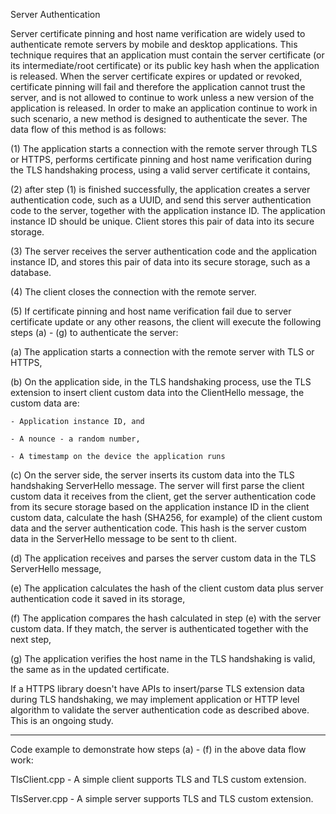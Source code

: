 Server Authentication

Server certificate pinning and host name verification are widely used to authenticate remote servers by mobile and desktop applications. This technique requires that an application must contain the server certificate (or its intermediate/root certificate) or its public key hash when the application is released. When the server certificate expires or updated or revoked, certificate pinning will fail and therefore the application cannot trust the server, and is not allowed to continue to work unless a new version of the application is released. In order to make an application continue to work in such scenario, a new method is designed to authenticate the sever. The data flow of this method is as follows:

(1) The application starts a connection with the remote server through TLS or HTTPS, performs certificate pinning and host name verification during the TLS handshaking process, using a valid server certificate it contains,

(2) after step (1) is finished successfully, the application creates a server authentication code, such as a UUID, and send this server authentication code to the server, together with the application instance ID. The application instance ID should be unique. Client stores this pair of data into its secure storage.

(3) The server receives the server authentication code and the application instance ID, and stores this pair of data into its secure storage, such as a database.

(4) The client closes the connection with the remote server.

(5) If certificate pinning and host name verification fail due to server certificate update or any other reasons, the client will execute the following steps (a) - (g) to authenticate the server:

  (a) The application starts a connection with the remote server with TLS or HTTPS,
  
  (b) On the application side, in the TLS handshaking process, use the TLS extension to insert client custom data into the ClientHello message, the custom data are: 
  
    - Application instance ID, and
    
    - A nounce - a random number,
    
    - A timestamp on the device the application runs
  
  (c) On the server side, the server inserts its custom data into the TLS handshaking ServerHello message. The server will first parse the client custom data it receives from the client, get the server authentication code from its secure storage based on the application instance ID in the client custom data, calculate the hash (SHA256, for example) of the client custom data and the server authentication code. This hash is the server custom data in the ServerHello message to be sent to th client.
  
  (d) The application receives and parses the server custom data in the TLS ServerHello message, 
  
  (e) The application calculates the hash of the client custom data plus server authentication code it saved in its storage,
  
  (f) The application compares the hash calculated in step (e) with the server custom data. If they match, the server is authenticated together with the next step,
  
  (g) The application verifies the host name in the TLS handshaking is valid, the same as in the updated certificate.

If a HTTPS library doesn't have APIs to insert/parse TLS extension data during TLS handshaking, we may implement application or HTTP level algorithm to validate the server authentication code as described above. This is an ongoing study.


----------------------------------------------------------------------------------------
Code example to demonstrate how steps (a) - (f) in the above data flow work:

TlsClient.cpp - A simple client supports TLS and TLS custom extension.

TlsServer.cpp - A simple server supports TLS and TLS custom extension.
